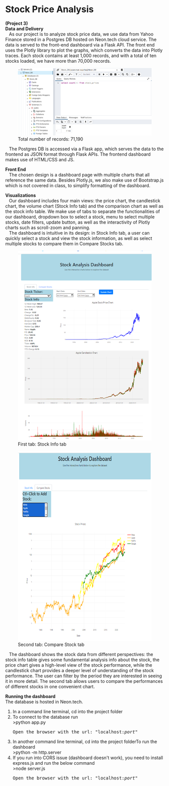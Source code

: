 # Stock Price Analysis
 **(Project 3)**  
  **Data and Delivery**  
  &nbsp;&nbsp; As our project is to analyze stock price data, we use data from Yahoo Finance stored in a Postgres DB hosted on
Neon.tech cloud service. The data is served to the front-end dashboard via a
Flask API. The front end uses the Plotly library to plot the graphs, which
converts the data into Plotly traces. Each stock contains at least 1,000
records, and with a total of ten stocks loaded, we have more than 70,000
records.  
<div>
<figure>
  <img src="./snapshots/records.png" alt="screenshot of Postgres data count">
  <figcaption>Total number of records: 71,190</figcaption>
</figure>
</div>
 &nbsp;&nbsp;  The Postgres DB is accessed via a Flask app, which serves the data to the frontend
as JSON format through Flask APIs. The frontend dashboard makes use of HTML/CSS
and JS.  
 
**Front End**   
 &nbsp;&nbsp; The chosen design is a dashboard page with multiple charts that all reference the
same data. Besides Plotly.js, we also make use of Bootstrap.js which is not
covered in class, to simplify formatting of the dashboard.
 
**Visualizations**  
&nbsp;&nbsp;  Our dashboard includes four main views: the price chart, the
candlestick chart, the volume chart (Stock Info tab) and the comparison chart
as well as the stock info table.
We make use of tabs to separate the
functionalities of our dashboard, dropdown box to select a stock, menu to
select multiple stocks, date filters, update button, as well as the
interactivity of Plotly charts such as scroll-zoom and panning.  
 &nbsp;&nbsp; The dashboard is intuitive in its design: in
Stock Info tab, a user can quickly select a stock and view the stock
information, as well as select multiple stocks to compare them in Compare Stocks tab.  
<figure>
  <img src="./snapshots/tab1.png" width="450" height="600" alt="screenshot of dashboard tab1">
  <figcaption>First tab: Stock Info tab </figcaption>
</figure>  

 <figure>
 <img src="./snapshots/tab2.png" width="450" height="600" alt="screenshot of dashboard tab2">  
 <figcaption>Second tab: Compare Stock tab </figcaption>  
</figure>
  
  &nbsp;&nbsp; The dashboard shows the stock data from
different perspectives: the stock info table gives some fundamental analysis
info about the stock, the price chart gives a high-level view of the stock
performance, while the candlestick chart provides a deeper level of
understanding of the stock performance. The user can filter by the period they
are interested in seeing it in more detail. The second tab allows users to
compare the performances of different stocks in one convenient chart.

 **Running the dashboard**  
   The database is hosted in Neon.tech.
   <ol>
   <li>In a command line terminal, cd into the project folder</li>
   <li>To connect to the database run</li>
   >python app.py
    <pre>Open the browser with the url: "localhost:<i>port</i>"</pre>
   <li>In another command line terminal, cd into the project folderTo run the dashboard </li>
   >python -m http.server
   <li>If you run into CORS issue (dashboard doesn't work), you need to install express.js and run the below command </li>
   >node server.js
    <pre>Open the browser with the url: "localhost:<i>port</i>"</pre>
  </ol>
